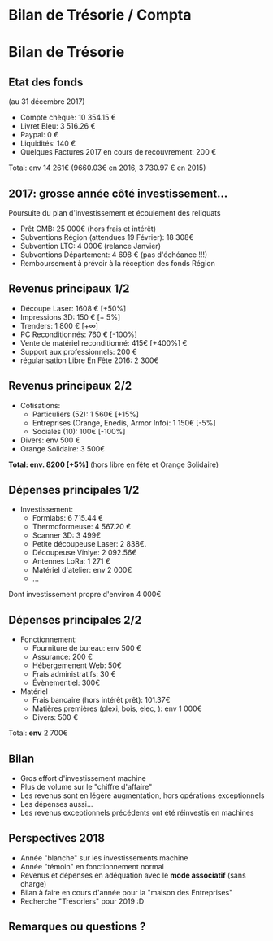 # Bilan de Trésorie / Compta


# Bilan de Trésorie


## Etat des fonds
(au 31 décembre 2017)

* Compte chèque: 10 354.15  €
* Livret Bleu: 3 516.26 €
* Paypal: 0 €
* Liquidités: 140 €
* Quelques Factures 2017 en cours de recouvrement: 200 €

Total: env 14 261€ (9660.03€ en 2016,  3 730.97 € en 2015)


## 2017: grosse année côté investissement...

Poursuite du plan d'investissement et écoulement des reliquats

* Prêt CMB: 25 000€ (hors frais et intérêt)
* Subventions Région (attendues 19 Février): 18 308€
* Subvention LTC: 4 000€ (relance Janvier)
* Subventions Département: 4 698 € (pas d'échéance !!!)
* Remboursement à prévoir à la réception des fonds Région


## Revenus principaux 1/2

* Découpe Laser: 1608 € [+50%]
* Impressions 3D: 150 € [+ 5%]
* Trenders: 1 800 € [+∞]
* PC Reconditionnés: 760 € [-100%]
* Vente de matériel reconditionné: 415€ [+400%] €
* Support aux professionnels: 200 €
* régularisation Libre En Fête 2016: 2 300€


## Revenus principaux 2/2

* Cotisations:
  * Particuliers (52): 1 560€ [+15%]
  * Entreprises (Orange, Enedis, Armor Info): 1 150€ [-5%]
  * Sociales (10): 100€ [-100%]
* Divers: env 500 €
* Orange Solidaire: 3 500€

**Total: env. 8200 [+5%]**
(hors libre en fête et Orange Solidaire)


## Dépenses principales 1/2

* Investissement:
  * Formlabs: 6 715.44 €
  * Thermoformeuse: 4 567.20 €
  * Scanner 3D: 3 499€
  * Petite découpeuse Laser: 2 838€.
  * Découpeuse Vinlye: 2 092.56€
  * Antennes LoRa: 1 271 €
  * Matériel d'atelier: env 2 000€
  * ...

Dont investissement propre d'environ 4 000€


## Dépenses principales 2/2

* Fonctionnement:
  * Fourniture de bureau: env 500 €
  * Assurance: 200 €
  * Hébergemenent Web: 50€
  * Frais administratifs: 30 €
  * Évènementiel: 300€
* Matériel
  * Frais bancaire (hors intérêt prêt):  101.37€
  * Matières premières (plexi, bois, elec, ): env 1 000€
  * Divers: 500 €

 Total: **env** 2 700€


## Bilan

* Gros effort d'investissement machine
* Plus de volume sur le "chiffre d'affaire"
* Les revenus sont en légère augmentation, hors opérations exceptionnels
* Les dépenses aussi...
* Les revenus exceptionnels précédents ont été réinvestis en machines


## Perspectives 2018

* Année "blanche" sur les investissements machine
* Année "témoin" en fonctionnement normal
* Revenus et dépenses en adéquation avec le **mode associatif** (sans charge)
* Bilan à faire en cours d'année pour la "maison des Entreprises"
* Recherche "Trésoriers" pour 2019 :D


## Remarques ou questions ?
